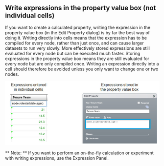 ## Write expressions in the property value box (not individual cells)

If you want to create a calculated property, writing the expression in the property value box (in the Edit Property dialog) is by far the best way of doing it. Writing directly into cells means that the expression has to be compiled for every node, rather than just once, and can cause larger datasets to run very slowly.
More effectively stored expressions are still evaluated for every node but can be executed much faster.  Storing expressions in the property value box means they are still evaluated for every node but are only compiled once.
Writing an expression directly into a cell should therefore be avoided unless you only want to change one or two nodes. 

![](tip1.jpg)

** Note: ** If you want to perform an on-the-fly calculation or experiment with writing expressions, use the Expression Panel.